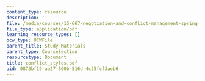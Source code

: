 ```yaml
---
content_type: resource
description: ''
file: /media/courses/15-667-negotiation-and-conflict-management-spring-2001/0873bf19aa27860b516d4c25fcf3aeb6_conflict_styles.pdf
file_type: application/pdf
learning_resource_types: []
ocw_type: OCWFile
parent_title: Study Materials
parent_type: CourseSection
resourcetype: Document
title: conflict_styles.pdf
uid: 0873bf19-aa27-860b-516d-4c25fcf3aeb6
---
```

